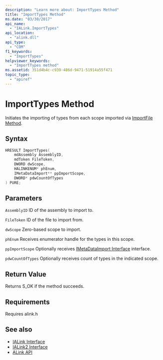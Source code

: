 ```yaml
---
description: "Learn more about: ImportTypes Method"
title: "ImportTypes Method"
ms.date: "03/30/2017"
api_name:
  - "IALink.ImportTypes"
api_location:
  - "alink.dll"
api_type:
  - "COM"
f1_keywords:
  - "ImportTypes"
helpviewer_keywords:
  - "ImportTypes method"
ms.assetid: 351d4b4c-c939-486d-9471-51914a55f471
topic_type:
  - "apiref"
---
```

# ImportTypes Method

Initiates the importing of types from each scope imported via [ImportFile Method](importfile-method.md).

## Syntax

```cpp
HRESULT ImportTypes(
    mdAssembly AssemblyID,
    mdToken FileToken,
    DWORD dwScope,
    HALINKENUM* phEnum,
    IMetaDataImport** ppImportScope,
    DWORD* pdwCountOfTypes
) PURE;
```

## Parameters

 `AssemblyID`
 ID of the assembly to import to.

 `FileToken`
 ID of the file to import from.

 `dwScope`
 Zero-based scope to import.

 `phEnum`
 Receives enumerator handle for the types in this scope.

 `ppImportScope`
 Optionally receives [IMetaDataImport Interface](../../../core/unmanaged-apis/metadata/imetadataimport-interface.md) interface.

 `pdwCountOfTypes`
 Optionally receives count of types in the indicated scope.

## Return Value

 Returns S_OK if the method succeeds.

## Requirements

 Requires alink.h

## See also

- [IALink Interface](ialink-interface.md)
- [IALink2 Interface](ialink2-interface.md)
- [ALink API](index.md)
